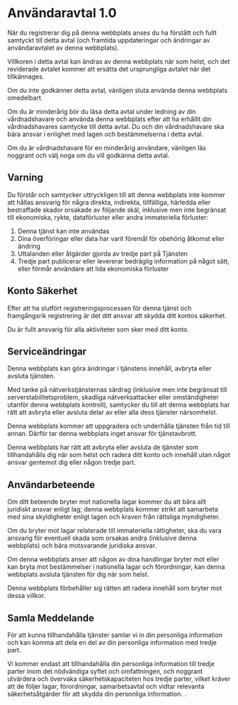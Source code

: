# Användaravtal 1.0

När du registrerar dig på denna webbplats anses du ha förstått och fullt samtyckt till detta avtal (och framtida uppdateringar och ändringar av användaravtalet av denna webbplats).

Villkoren i detta avtal kan ändras av denna webbplats när som helst, och det reviderade avtalet kommer att ersätta det ursprungliga avtalet när det tillkännages.

Om du inte godkänner detta avtal, vänligen sluta använda denna webbplats omedelbart.

Om du är minderårig bör du läsa detta avtal under ledning av din vårdnadshavare och använda denna webbplats efter att ha erhållit din vårdnadshavares samtycke till detta avtal. Du och din vårdnadshavare ska bära ansvar i enlighet med lagen och bestämmelserna i detta avtal.

Om du är vårdnadshavare för en minderårig användare, vänligen läs noggrant och välj noga om du vill godkänna detta avtal.

## Varning

Du förstår och samtycker uttryckligen till att denna webbplats inte kommer att hållas ansvarig för några direkta, indirekta, tillfälliga, härledda eller bestraffade skador orsakade av följande skäl, inklusive men inte begränsat till ekonomiska, rykte, dataförluster eller andra immateriella förluster:

1. Denna tjänst kan inte användas
1. Dina överföringar eller data har varit föremål för obehörig åtkomst eller ändring
1. Uttalanden eller åtgärder gjorda av tredje part på Tjänsten
1. Tredje part publicerar eller levererar bedräglig information på något sätt, eller förmår användare att lida ekonomiska förluster

## Konto Säkerhet

Efter att ha slutfört registreringsprocessen för denna tjänst och framgångsrik registrering är det ditt ansvar att skydda ditt kontos säkerhet.

Du är fullt ansvarig för alla aktiviteter som sker med ditt konto.

## Serviceändringar

Denna webbplats kan göra ändringar i tjänstens innehåll, avbryta eller avsluta tjänsten.

Med tanke på nätverkstjänsternas särdrag (inklusive men inte begränsat till serverstabilitetsproblem, skadliga nätverksattacker eller omständigheter utanför denna webbplats kontroll), samtycker du till att denna webbplats har rätt att avbryta eller avsluta delar av eller alla dess tjänster närsomhelst.

Denna webbplats kommer att uppgradera och underhålla tjänsten från tid till annan. Därför tar denna webbplats inget ansvar för tjänstavbrott.

Denna webbplats har rätt att avbryta eller avsluta de tjänster som tillhandahålls dig när som helst och radera ditt konto och innehåll utan något ansvar gentemot dig eller någon tredje part.

## Användarbeteende

Om ditt beteende bryter mot nationella lagar kommer du att bära allt juridiskt ansvar enligt lag; denna webbplats kommer strikt att samarbeta med sina skyldigheter enligt lagen och kraven från rättsliga myndigheter.

Om du bryter mot lagar relaterade till immateriella rättigheter, ska du vara ansvarig för eventuell skada som orsakas andra (inklusive denna webbplats) och bära motsvarande juridiska ansvar.

Om denna webbplats anser att någon av dina handlingar bryter mot eller kan bryta mot bestämmelser i nationella lagar och förordningar, kan denna webbplats avsluta tjänsten för dig när som helst.

Denna webbplats förbehåller sig rätten att radera innehåll som bryter mot dessa villkor.

## Samla Meddelande

För att kunna tillhandahålla tjänster samlar vi in ​​din personliga information och kan komma att dela en del av din personliga information med tredje part.

Vi kommer endast att tillhandahålla din personliga information till tredje parter inom det nödvändiga syftet och omfattningen, och noggrant utvärdera och övervaka säkerhetskapaciteten hos tredje parter, vilket kräver att de följer lagar, förordningar, samarbetsavtal och vidtar relevanta säkerhetsåtgärder för att skydda din personliga information. .
